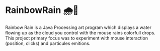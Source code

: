 # RainbowRain 🌧🌈
Rainbow Rain is a Java Processing art program which displays a water flowing up as the cloud you control with the mouse rains colorfull drops.</br>
This project primary focus was to experiment with mouse interaction (position, clicks) and particules emitions.
